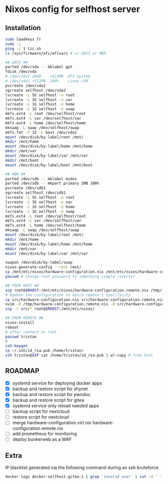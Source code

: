# Nixos config for selfhost server

## Installation

```bash
sudo loadkeys fr
sudo -i 
ping -c 1 tic.sh
ls /sys/firmware/efi/efivars # => UEFI or MBR

## UEFI ##
parted /dev/sda -- mklabel gpt
fdisk /dev/vda
# /dev/sdx1	2048	+512MB	EFI System
# /dev/sdx2	+512MB	100%	Linux LVM
pvcreate /dev/vda2
vgcreate selfhost /dev/vda2
lvcreate -L 5G selfhost -n root
lvcreate -L 3G selfhost -n var
lvcreate -L 1G selfhost -n home
lvcreate -L 1G selfhost -n swap
mkfs.ext4 -L root /dev/selfhost/root
mkfs.ext4 -L var /dev/selfhost/var
mkfs.ext4 -L home /dev/selfhost/home
mkswap -L swap /dev/selfhost/swap
mkfs.fat -F 32 -n boot /dev/vda1
mount /dev/disk/by-label/root /mnt/
mkdir /mnt/home
mount /dev/disk/by-label/home /mnt/home
mkdir /mnt/var
mount /dev/disk/by-label/var /mnt/var
mkdir /mnt/boot
mount /dev/disk/by-label/boot /mnt/boot

## MBR ##
parted /dev/sdb -- mklabel msdos
parted /dev/sdb -- mkpart primary 1MB 100%
pvcreate /dev/sdb1
vgcreate selfhost /dev/sdb1
lvcreate -L 5G selfhost -n root
lvcreate -L 3G selfhost -n var
lvcreate -L 1G selfhost -n home
lvcreate -L 1G selfhost -n swap
mkfs.ext4 -L root /dev/selfhost/root
mkfs.ext4 -L var /dev/selfhost/var
mkfs.ext4 -L home /dev/selfhost/home
mkswap -L swap /dev/selfhost/swap
mount /dev/disk/by-label/root /mnt/
mkdir /mnt/home
mount /dev/disk/by-label/home /mnt/home
mkdir /mnt/var
mount /dev/disk/by-label/var /mnt/var

swapon /dev/disk/by-label/swap
nixos-generate-config --root /mnt/
cp /mnt/etc/nixos/hardware-configuration.nix /mnt/etc/nixos/hardware-configuration.remote.nix
passwd # change root password to something simple (azerty)

## FROM HOST ##
scp root@$RHOST:/mnt/etc/nixos/hardware-configuration.remote.nix /tmp/
# Update the configuration to match remote's specificity
cp src/hardware-configuration.nix src/hardware-configuration.remote.nix
nvim -O /tmp/hardware-configuration.remote.nix -O src/hardware-configuration.remote.nix
scp -r src/* root@$RHOST:/mnt/etc/nixos/

## FROM REMOTE ##
nixos-install
reboot
# after connect as root
passwd tristan
# 
ssh-keygen
cp ~/.ssh/id_rsa.pub /home/tristan/
ssh tristan@$IP cat /home/tristan/id_rsa.pub | wl-copy # from host
```

## ROADMAP

* [x] systemd service for deploying docker apps
* [x] backup and restore script for shynet
* [x] backup and restore script for pwndoc
* [x] backup and restore script for gitea
* [x] systemd service only reload needed apps
* [ ] backup script for nextcloud
* [ ] restore script for nextcloud
* [ ] merge hardware-configuration.virt.nix hardware-configuration.remote.nix 
* [ ] add prometheus for monitoring
* [ ] deploy bunkerweb as a WAF

## Extra

IP blacklist generated via the following command during an ssh bruteforce

```bash
docker logs docker-selfhost-gitea-1 | grep 'invalid user' | cut -d ' ' -f 6 | sort -u
```
